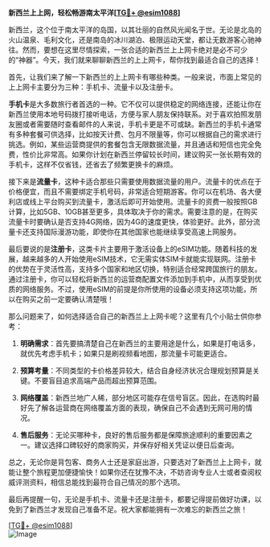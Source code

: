 **新西兰上上网，轻松畅游南太平洋[[TG💪+ @esim1088](https://t.me/s/esim1088)]**

新西兰，这个位于南太平洋的岛国，以其壮丽的自然风光闻名于世。无论是北岛的火山温泉、毛利文化，还是南岛的冰川湖泊、极限运动天堂，都让无数游客心驰神往。然而，要想在这里尽情探索，一张合适的新西兰上上网卡绝对是必不可少的“神器”。今天，我们就来聊聊新西兰的上上网卡，帮你找到最适合自己的选择！

首先，让我们来了解一下新西兰的上上网卡有哪些种类。一般来说，市面上常见的上上网卡主要分为三种：手机卡、流量卡以及注册卡。

**手机卡**是大多数旅行者首选的一种。它不仅可以提供稳定的网络连接，还能让你在新西兰使用本地号码拨打接听电话，方便与家人朋友保持联系。对于喜欢拍照发朋友圈或者需要随时查看邮件的人来说，手机卡更是不可或缺。新西兰的手机卡通常有多种套餐可供选择，比如按天计费、包月不限量等，你可以根据自己的需求进行挑选。例如，某些运营商提供的套餐包含无限数据流量，并且通话和短信也完全免费，性价比非常高。如果你计划在新西兰停留较长时间，建议购买一张长期有效的手机卡，这样不仅省钱，还省去了频繁更换卡的麻烦。

接下来是**流量卡**，这种卡适合那些只需要使用数据流量的用户。流量卡的优点在于价格便宜，而且不需要绑定手机号码，非常适合短期游客。你可以在机场、各大便利店或线上平台购买到流量卡，激活后即可开始使用。流量卡的资费一般按照GB计算，比如5GB、10GB甚至更多，具体取决于你的需求。需要注意的是，在购买流量卡时要确认是否支持4G网络，因为4G的速度更快，体验更好。此外，部分流量卡还支持国际漫游功能，即使你在其他国家也能继续享受高速上网服务。

最后要说的是**注册卡**，这类卡片主要用于激活设备上的eSIM功能。随着科技的发展，越来越多的人开始使用eSIM技术，它无需实体SIM卡就能实现联网。注册卡的优势在于灵活性高，支持多个国家和地区切换，特别适合经常跨国旅行的朋友。通过注册卡，你可以轻松将新西兰的运营商配置文件添加到手机中，从而享受到优质的网络服务。不过，使用eSIM的前提是你所使用的设备必须支持这项功能，所以在购买之前一定要确认清楚哦！

那么问题来了，如何选择适合自己的新西兰上上网卡呢？这里有几个小贴士供你参考：

1. **明确需求**：首先要搞清楚自己在新西兰的主要用途是什么，如果是打电话多，就优先考虑手机卡；如果只是刷视频看地图，那流量卡可能更适合。

2. **预算考量**：不同类型的卡价格差异较大，结合自身经济状况合理规划预算是关键。不要盲目追求高端产品而超出预算范围。

3. **网络覆盖**：新西兰地广人稀，部分地区可能存在信号盲区。因此，在选购时最好先了解各运营商在网络覆盖方面的表现，确保自己不会遇到无网可用的情况。

4. **售后服务**：无论买哪种卡，良好的售后服务都是保障旅途顺利的重要因素之一。建议选择口碑较好的商家购买，并保存好相关凭证以便日后查询。

总之，无论你是背包客、商务人士还是家庭出游，只要选对了新西兰上上网卡，就能让整个旅程更加便捷愉快！如果你还在犹豫不决，不妨咨询专业人士或者查阅权威评测资料，相信总能找到最符合自己情况的那个选项。

最后再提醒一句，无论是手机卡、流量卡还是注册卡，都要记得提前做好功课，以免到了新西兰才发现自己准备不足。祝大家都能拥有一次难忘的新西兰之旅！

[[TG💪+ @esim1088](https://t.me/s/esim1088)]  
![Image](https://i.postimg.cc/4NQfJmqS/Snipaste-2025-05-13-00-14-12.png)